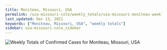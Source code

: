 ```yaml
---
title: Moniteau, Missouri, USA
permalink: /usa-missouri-cole/weekly_totals/usa-missouri-moniteau-weekly_totals.html
last_updated: Dec 13, 2021
keywords: ["Moniteau, Missouri, USA", "weekly totals"]
sidebar: usa-missouri-cole_sidebar
---
```


![Weekly Totals of Confirmed Cases for Moniteau, Missouri, USA](/covid_tracker/images/graphs/usa-missouri-moniteau-weekly_totals_graph.png)
